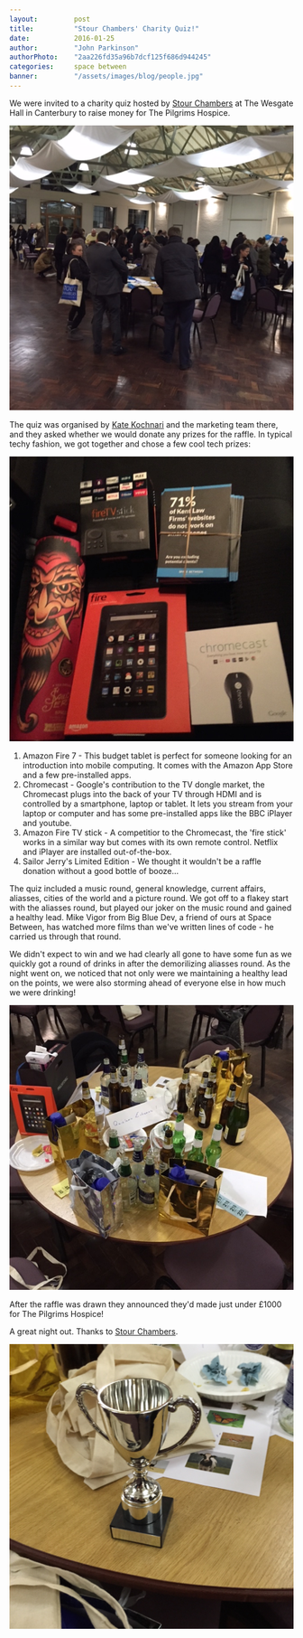 ```yaml
---
layout: 		post
title:  		"Stour Chambers' Charity Quiz!"
date:   		2016-01-25
author: 		"John Parkinson"
authorPhoto:	"2aa226fd35a96b7dcf125f686d944245"
categories: 	space between
banner:			"/assets/images/blog/people.jpg"
---
```


We were invited to a charity quiz hosted by [Stour Chambers](http://www.stourchambers.co.uk) at The Wesgate Hall in Canterbury to raise money for The Pilgrims Hospice.

<img src="/assets/images/blog/people.jpg" alt="The delegates of the Stour Chambers' Charity Quiz" class="img img-vMargin">

The quiz was organised by [Kate Kochnari](http://www.stourchambers.co.uk/barristers/kate-kochnari) and the marketing team there, and they asked whether we would donate any prizes for the raffle. In typical techy fashion, we got together and chose a few cool tech prizes:

<img src="/assets/images/blog/prizes.jpg" alt="Space Between prize donations" class="img img-vMargin">

1. Amazon Fire 7 - This budget tablet is perfect for someone looking for an introduction into mobile computing. It comes with the Amazon App Store and a few pre-installed apps.
2. Chromecast - Google's contribution to the TV dongle market, the Chromecast plugs into the back of your TV through HDMI and is controlled by a smartphone, laptop or tablet. It lets you stream from your laptop or computer and has some pre-installed apps like the BBC iPlayer and youtube.
3. Amazon Fire TV stick - A competitior to the Chromecast, the 'fire stick' works in a similar way but comes with its own remote control. Netflix and iPlayer are installed out-of-the-box.
4. Sailor Jerry's Limited Edition - We thought it wouldn't be a raffle donation without a good bottle of booze...

The quiz included a music round, general knowledge, current affairs, aliasses,  cities of the world and a picture round. We got off to a flakey start with the aliasses round, but played our joker on the music round and gained a healthy lead. Mike Vigor from Big Blue Dev, a friend of ours at Space Between, has watched more films than we've written lines of code - he carried us through that round.

We didn't expect to win and we had clearly all gone to have some fun as we quickly got a round of drinks in after the demorilizing aliasses round. As the night went on, we noticed that not only were we maintaining a healthy lead on the points, we were also storming ahead of everyone else in how much we were drinking!

<img src="/assets/images/blog/drinks.jpg" alt="Our bottle laden table" class="img img-vMargin">

After the raffle was drawn they announced they'd made just under £1000 for The Pilgrims Hospice!

A great night out. Thanks to [Stour Chambers](http://www.stourchambers.co.uk).

<img src="/assets/images/blog/trophy.jpg" alt="Our trophy" class="img img-vMargin">
